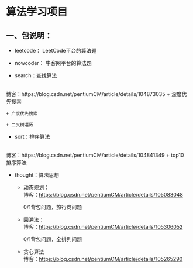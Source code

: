 # 算法学习项目
## 一、包说明：
+ leetcode：
LeetCode平台的算法题

+ nowcoder：
牛客网平台的算法题

+ search：查找算法
<br>
博客：https://blog.csdn.net/pentiumCM/article/details/104873035
    + 深度优先搜索
    
    + 广度优先搜索
    
    + 二叉树遍历


+ sort：排序算法
<br>
博客：https://blog.csdn.net/pentiumCM/article/details/104841349
    + top10 排序算法 
<br>

+ thought：算法思想
    + 动态规划：
        <br>
        博客：https://blog.csdn.net/pentiumCM/article/details/105083048
        
        0/1背包问题，旅行商问题
    
    + 回溯法：
        <br>
        博客：https://blog.csdn.net/pentiumCM/article/details/105306052
        
        0/1背包问题，全排列问题
        
    + 贪心算法
        <br>
        博客：https://blog.csdn.net/pentiumCM/article/details/105265290
